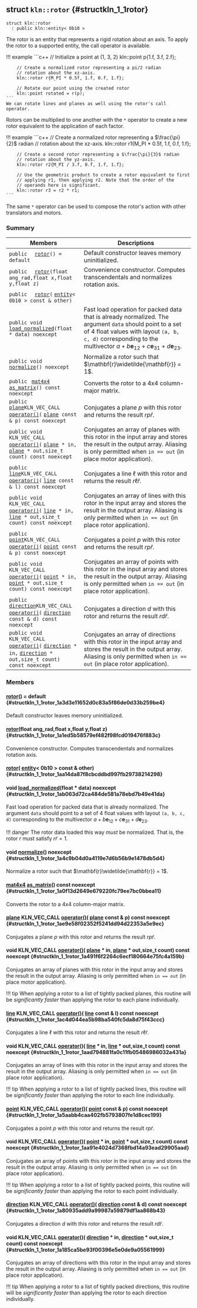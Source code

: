 ## struct `kln::rotor` {#structkln_1_1rotor}

```
struct kln::rotor
  : public kln::entity< 0b10 >
```  

The rotor is an entity that represents a rigid rotation about an axis. To apply the rotor to a supported entity, the call operator is available.

!!! example 
    ```c++
        // Initialize a point at (1, 3, 2)
        kln::point p{1.f, 3.f, 2.f};
    
        // Create a normalized rotor representing a pi/2 radian
        // rotation about the xz-axis.
        kln::rotor r{M_PI * 0.5f, 1.f, 0.f, 1.f};
    
        // Rotate our point using the created rotor
        kln::point rotated = r(p);
    ```
    We can rotate lines and planes as well using the rotor's call operator.
    

Rotors can be multiplied to one another with the `*`  operator to create a new rotor equivalent to the application of each factor.

!!! example 
    ```c++
        // Create a normalized rotor representing a $\frac{\pi}{2}$ radian
        // rotation about the xz-axis.
        kln::rotor r1{M_PI * 0.5f, 1.f, 0.f, 1.f};
    
        // Create a second rotor representing a $\frac{\pi}{3}$ radian
        // rotation about the yz-axis.
        kln::rotor r2{M_PI / 3.f, 0.f, 1.f, 1.f};
    
        // Use the geometric product to create a rotor equivalent to first
        // applying r1, then applying r2. Note that the order of the
        // operands here is significant.
        kln::rotor r3 = r2 * r1;
    ```
    

The same `*`  operator can be used to compose the rotor's action with other translators and motors.

### Summary

 Members                        | Descriptions                                
--------------------------------|---------------------------------------------
`public  ` [`rotor`](#structkln_1_1rotor_1a3d3e11652d0c83a5f86de0d33b259be4)`() = default`  | Default constructor leaves memory uninitialized.
`public  ` [`rotor`](#structkln_1_1rotor_1a1ed5b58579ef482f98fcd019476f883c)`(float ang_rad,float x,float y,float z)`  | Convenience constructor. Computes transcendentals and normalizes rotation axis.
`public  ` [`rotor`](#structkln_1_1rotor_1aa14da87f8cbcddbd997fb29738214298)`(` [`entity`](/Klein/api/kln::entity#structkln_1_1entity)`< 0b10 > const & other)`  | 
`public void ` [`load_normalized`](#structkln_1_1rotor_1ab063d72ca484de581a78ebd7b49e41da)`(float * data) noexcept`  | Fast load operation for packed data that is already normalized. The argument `data`  should point to a set of 4 float values with layout `(a, b, c, d)`  corresponding to the multivector $a + b\mathbf{e}_{12} + c\mathbf{e}_{31} + d\mathbf{e}_{23}$.
`public void ` [`normalize`](#structkln_1_1rotor_1a4c9b04d0a4119e7d6b56b9e1478db5d4)`() noexcept`  | Normalize a rotor such that $\mathbf{r}\widetilde{\mathbf{r}} = 1$.
`public ` [`mat4x4`](/Klein/api/kln::mat4x4#structkln_1_1mat4x4)` ` [`as_matrix`](#structkln_1_1rotor_1a0f13d2649e679220fc79ee7bc0bbea11)`() const noexcept`  | Converts the rotor to a 4x4 column-major matrix.
`public ` [`plane`](/Klein/api/kln::plane#structkln_1_1plane)` KLN_VEC_CALL ` [`operator()`](#structkln_1_1rotor_1ae9e58f02352f5241dd94d22353a5e9ec)`(` [`plane`](/Klein/api/kln::plane#structkln_1_1plane)` const & p) const noexcept`  | Conjugates a plane $p$ with this rotor and returns the result $rp\widetilde{r}$.
`public void KLN_VEC_CALL ` [`operator()`](#structkln_1_1rotor_1a491f6f2264c6ecf180664e75fc4a159b)`(` [`plane`](/Klein/api/kln::plane#structkln_1_1plane)` * in,` [`plane`](/Klein/api/kln::plane#structkln_1_1plane)` * out,size_t count) const noexcept`  | Conjugates an array of planes with this rotor in the input array and stores the result in the output array. Aliasing is only permitted when `in == out`  (in place motor application).
`public ` [`line`](/Klein/api/kln::line#structkln_1_1line)` KLN_VEC_CALL ` [`operator()`](#structkln_1_1rotor_1ac4d044ea5b98ba540fc5da8d75f43ccc)`(` [`line`](/Klein/api/kln::line#structkln_1_1line)` const & l) const noexcept`  | Conjugates a line $\ell$ with this rotor and returns the result $r\ell \widetilde{r}$.
`public void KLN_VEC_CALL ` [`operator()`](#structkln_1_1rotor_1aad794881fa0c11fb05486986032a431a)`(` [`line`](/Klein/api/kln::line#structkln_1_1line)` * in,` [`line`](/Klein/api/kln::line#structkln_1_1line)` * out,size_t count) const noexcept`  | Conjugates an array of lines with this rotor in the input array and stores the result in the output array. Aliasing is only permitted when `in == out`  (in place rotor application).
`public ` [`point`](/Klein/api/kln::point#structkln_1_1point)` KLN_VEC_CALL ` [`operator()`](#structkln_1_1rotor_1a5aabb4caa402fb5793807fe1d8cec199)`(` [`point`](/Klein/api/kln::point#structkln_1_1point)` const & p) const noexcept`  | Conjugates a point $p$ with this rotor and returns the result $rp\widetilde{r}$.
`public void KLN_VEC_CALL ` [`operator()`](#structkln_1_1rotor_1aa91e4024d7368fbd14a93ead29905aad)`(` [`point`](/Klein/api/kln::point#structkln_1_1point)` * in,` [`point`](/Klein/api/kln::point#structkln_1_1point)` * out,size_t count) const noexcept`  | Conjugates an array of points with this rotor in the input array and stores the result in the output array. Aliasing is only permitted when `in == out`  (in place rotor application).
`public ` [`direction`](/Klein/api/kln::direction#structkln_1_1direction)` KLN_VEC_CALL ` [`operator()`](#structkln_1_1rotor_1a80935add9a99987a59879df1aa868b43)`(` [`direction`](/Klein/api/kln::direction#structkln_1_1direction)` const & d) const noexcept`  | Conjugates a direction $d$ with this rotor and returns the result $rd\widetilde{r}$.
`public void KLN_VEC_CALL ` [`operator()`](#structkln_1_1rotor_1a185ca5be93f00396e5e0de9a05561999)`(` [`direction`](/Klein/api/kln::direction#structkln_1_1direction)` * in,` [`direction`](/Klein/api/kln::direction#structkln_1_1direction)` * out,size_t count) const noexcept`  | Conjugates an array of directions with this rotor in the input array and stores the result in the output array. Aliasing is only permitted when `in == out`  (in place rotor application).

### Members

####   [rotor](#structkln_1_1rotor_1a3d3e11652d0c83a5f86de0d33b259be4)() = default  {#structkln_1_1rotor_1a3d3e11652d0c83a5f86de0d33b259be4}

Default constructor leaves memory uninitialized.

####   [rotor](#structkln_1_1rotor_1a1ed5b58579ef482f98fcd019476f883c)(float ang_rad,float x,float y,float z)  {#structkln_1_1rotor_1a1ed5b58579ef482f98fcd019476f883c}

Convenience constructor. Computes transcendentals and normalizes rotation axis.

####   [rotor](#structkln_1_1rotor_1aa14da87f8cbcddbd997fb29738214298)( [entity](/Klein/api/kln::entity#structkln_1_1entity)< 0b10 > const & other)  {#structkln_1_1rotor_1aa14da87f8cbcddbd997fb29738214298}

#### void  [load_normalized](#structkln_1_1rotor_1ab063d72ca484de581a78ebd7b49e41da)(float * data) noexcept  {#structkln_1_1rotor_1ab063d72ca484de581a78ebd7b49e41da}

Fast load operation for packed data that is already normalized. The argument `data`  should point to a set of 4 float values with layout `(a, b, c, d)`  corresponding to the multivector $a + b\mathbf{e}_{12} + c\mathbf{e}_{31} + d\mathbf{e}_{23}$.

!!! danger 
    The rotor data loaded this way *must* be normalized. That is, the
    rotor $r$ must satisfy $r\widetilde{r} = 1$.

#### void  [normalize](#structkln_1_1rotor_1a4c9b04d0a4119e7d6b56b9e1478db5d4)() noexcept  {#structkln_1_1rotor_1a4c9b04d0a4119e7d6b56b9e1478db5d4}

Normalize a rotor such that $\mathbf{r}\widetilde{\mathbf{r}} = 1$.

####  [mat4x4](/Klein/api/kln::mat4x4#structkln_1_1mat4x4)  [as_matrix](#structkln_1_1rotor_1a0f13d2649e679220fc79ee7bc0bbea11)() const noexcept  {#structkln_1_1rotor_1a0f13d2649e679220fc79ee7bc0bbea11}

Converts the rotor to a 4x4 column-major matrix.

####  [plane](/Klein/api/kln::plane#structkln_1_1plane) KLN_VEC_CALL  [operator()](#structkln_1_1rotor_1ae9e58f02352f5241dd94d22353a5e9ec)( [plane](/Klein/api/kln::plane#structkln_1_1plane) const & p) const noexcept  {#structkln_1_1rotor_1ae9e58f02352f5241dd94d22353a5e9ec}

Conjugates a plane $p$ with this rotor and returns the result $rp\widetilde{r}$.

#### void KLN_VEC_CALL  [operator()](#structkln_1_1rotor_1a491f6f2264c6ecf180664e75fc4a159b)( [plane](/Klein/api/kln::plane#structkln_1_1plane) * in, [plane](/Klein/api/kln::plane#structkln_1_1plane) * out,size_t count) const noexcept  {#structkln_1_1rotor_1a491f6f2264c6ecf180664e75fc4a159b}

Conjugates an array of planes with this rotor in the input array and stores the result in the output array. Aliasing is only permitted when `in == out`  (in place motor application).

!!! tip 
    When applying a rotor to a list of tightly packed planes, this
    routine will be *significantly faster* than applying the rotor to
    each plane individually.

####  [line](/Klein/api/kln::line#structkln_1_1line) KLN_VEC_CALL  [operator()](#structkln_1_1rotor_1ac4d044ea5b98ba540fc5da8d75f43ccc)( [line](/Klein/api/kln::line#structkln_1_1line) const & l) const noexcept  {#structkln_1_1rotor_1ac4d044ea5b98ba540fc5da8d75f43ccc}

Conjugates a line $\ell$ with this rotor and returns the result $r\ell \widetilde{r}$.

#### void KLN_VEC_CALL  [operator()](#structkln_1_1rotor_1aad794881fa0c11fb05486986032a431a)( [line](/Klein/api/kln::line#structkln_1_1line) * in, [line](/Klein/api/kln::line#structkln_1_1line) * out,size_t count) const noexcept  {#structkln_1_1rotor_1aad794881fa0c11fb05486986032a431a}

Conjugates an array of lines with this rotor in the input array and stores the result in the output array. Aliasing is only permitted when `in == out`  (in place rotor application).

!!! tip 
    When applying a rotor to a list of tightly packed lines, this
    routine will be *significantly faster* than applying the rotor to
    each line individually.

####  [point](/Klein/api/kln::point#structkln_1_1point) KLN_VEC_CALL  [operator()](#structkln_1_1rotor_1a5aabb4caa402fb5793807fe1d8cec199)( [point](/Klein/api/kln::point#structkln_1_1point) const & p) const noexcept  {#structkln_1_1rotor_1a5aabb4caa402fb5793807fe1d8cec199}

Conjugates a point $p$ with this rotor and returns the result $rp\widetilde{r}$.

#### void KLN_VEC_CALL  [operator()](#structkln_1_1rotor_1aa91e4024d7368fbd14a93ead29905aad)( [point](/Klein/api/kln::point#structkln_1_1point) * in, [point](/Klein/api/kln::point#structkln_1_1point) * out,size_t count) const noexcept  {#structkln_1_1rotor_1aa91e4024d7368fbd14a93ead29905aad}

Conjugates an array of points with this rotor in the input array and stores the result in the output array. Aliasing is only permitted when `in == out`  (in place rotor application).

!!! tip 
    When applying a rotor to a list of tightly packed points, this
    routine will be *significantly faster* than applying the rotor to
    each point individually.

####  [direction](/Klein/api/kln::direction#structkln_1_1direction) KLN_VEC_CALL  [operator()](#structkln_1_1rotor_1a80935add9a99987a59879df1aa868b43)( [direction](/Klein/api/kln::direction#structkln_1_1direction) const & d) const noexcept  {#structkln_1_1rotor_1a80935add9a99987a59879df1aa868b43}

Conjugates a direction $d$ with this rotor and returns the result $rd\widetilde{r}$.

#### void KLN_VEC_CALL  [operator()](#structkln_1_1rotor_1a185ca5be93f00396e5e0de9a05561999)( [direction](/Klein/api/kln::direction#structkln_1_1direction) * in, [direction](/Klein/api/kln::direction#structkln_1_1direction) * out,size_t count) const noexcept  {#structkln_1_1rotor_1a185ca5be93f00396e5e0de9a05561999}

Conjugates an array of directions with this rotor in the input array and stores the result in the output array. Aliasing is only permitted when `in == out`  (in place rotor application).

!!! tip 
    When applying a rotor to a list of tightly packed directions, this
    routine will be *significantly faster* than applying the rotor to
    each direction individually.


